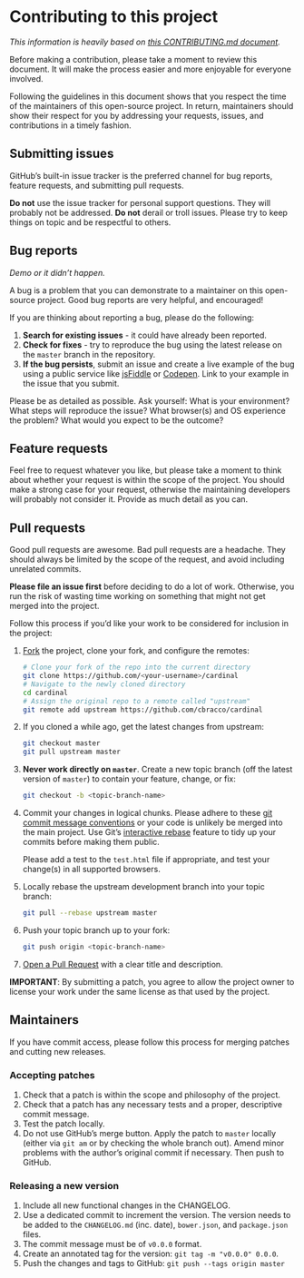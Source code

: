 # Contributing to this project

*This information is heavily based on [this CONTRIBUTING.md document](https://github.com/necolas/normalize.css/edit/master/CONTRIBUTING.md).*

Before making a contribution, please take a moment to review this document. It will make the process easier and more enjoyable for everyone involved.

Following the guidelines in this document shows that you respect the time of the maintainers of this open-source project. In return, maintainers should show their respect for you by addressing your requests, issues, and contributions in a timely fashion.

## Submitting issues

GitHub’s built-in issue tracker is the preferred channel for bug reports, feature requests, and submitting pull requests.

**Do not** use the issue tracker for personal support questions. They will probably not be addressed.
**Do not** derail or troll issues. Please try to keep things on topic and be respectful to others.

## Bug reports

*Demo or it didn’t happen.*

A bug is a problem that you can demonstrate to a maintainer on this open-source project. Good bug reports are very helpful, and encouraged!

If you are thinking about reporting a bug, please do the following:

1. **Search for existing issues** - it could have already been reported.
2. **Check for fixes** - try to reproduce the bug using the latest release on the `master` branch in the repository.
3. **If the bug persists**, submit an issue and create a live example of the bug using a public service like [jsFiddle](http://jsfiddle.net) or [Codepen](http://codepen.io). Link to your example in the issue that you submit.

Please be as detailed as possible. Ask yourself: What is your environment? What steps will reproduce the issue? What browser(s) and OS experience the problem? What would you expect to be the outcome?

## Feature requests

Feel free to request whatever you like, but please take a moment to think about whether your request is within the scope of the project. You should make a strong case for your request, otherwise the maintaining developers will probably not consider it. Provide as much detail as you can.

## Pull requests

Good pull requests are awesome. Bad pull requests are a headache. They should always be limited by the scope of the request, and avoid including unrelated commits.

**Please file an issue first** before deciding to do a lot of work. Otherwise, you run the risk of wasting time working on something that might not get merged into the project.

Follow this process if you’d like your work to be considered for inclusion in the project:

1. [Fork](http://help.github.com/fork-a-repo/) the project, clone your fork,
   and configure the remotes:

   ```bash
   # Clone your fork of the repo into the current directory
   git clone https://github.com/<your-username>/cardinal
   # Navigate to the newly cloned directory
   cd cardinal
   # Assign the original repo to a remote called "upstream"
   git remote add upstream https://github.com/cbracco/cardinal
   ```

2. If you cloned a while ago, get the latest changes from upstream:

   ```bash
   git checkout master
   git pull upstream master
   ```

3. **Never work directly on `master`**. Create a new topic branch (off the latest version of `master`) to contain your feature, change, or fix:

   ```bash
   git checkout -b <topic-branch-name>
   ```

4. Commit your changes in logical chunks. Please adhere to these [git commit
   message conventions](http://tbaggery.com/2008/04/19/a-note-about-git-commit-messages.html)
   or your code is unlikely be merged into the main project. Use Git’s
   [interactive rebase](https://help.github.com/articles/interactive-rebase)
   feature to tidy up your commits before making them public.

   Please add a test to the `test.html` file if appropriate, and test
   your change(s) in all supported browsers.

5. Locally rebase the upstream development branch into your topic branch:

   ```bash
   git pull --rebase upstream master
   ```

6. Push your topic branch up to your fork:

   ```bash
   git push origin <topic-branch-name>
   ```

10. [Open a Pull Request](https://help.github.com/articles/using-pull-requests/) with a clear title and description.

**IMPORTANT**: By submitting a patch, you agree to allow the project owner to
license your work under the same license as that used by the project.

## Maintainers

If you have commit access, please follow this process for merging patches and
cutting new releases.

### Accepting patches

1. Check that a patch is within the scope and philosophy of the project.
2. Check that a patch has any necessary tests and a proper, descriptive commit
   message.
3. Test the patch locally.
4. Do not use GitHub’s merge button. Apply the patch to `master` locally
   (either via `git am` or by checking the whole branch out). Amend minor
   problems with the author’s original commit if necessary. Then push to GitHub.

### Releasing a new version

1. Include all new functional changes in the CHANGELOG.
2. Use a dedicated commit to increment the version. The version needs to be added to the `CHANGELOG.md` (inc. date), `bower.json`, and `package.json` files.
3. The commit message must be of `v0.0.0` format.
4. Create an annotated tag for the version: `git tag -m "v0.0.0" 0.0.0`.
5. Push the changes and tags to GitHub: `git push --tags origin master`
